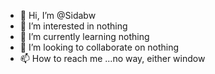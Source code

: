 - 👋 Hi, I’m @Sidabw
- 👀 I’m interested in nothing
- 🌱 I’m currently learning nothing
- 💞️ I’m looking to collaborate on nothing
- 📫 How to reach me ...no way, either window

<!---
Sidabw/Sidabw is a ✨ special ✨ repository because its `README.md` (this file) appears on your GitHub profile.
You can click the Preview link to take a look at your changes.
--->
